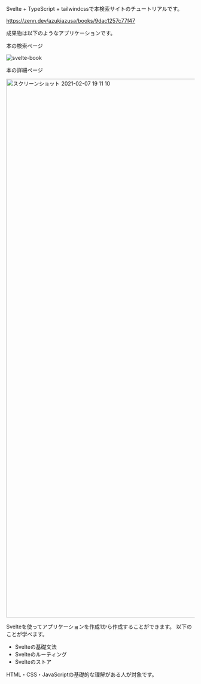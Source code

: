 Svelte + TypeScript + tailwindcssで本検索サイトのチュートリアルです。

https://zenn.dev/azukiazusa/books/9dac1257c77f47

成果物は以下のようなアプリケーションです。

本の検索ページ

![svelte-book](https://user-images.githubusercontent.com/59350345/107143910-01fa3200-697b-11eb-84e9-2dd5463076b6.gif)

本の詳細ページ

<img width="1440" alt="スクリーンショット 2021-02-07 19 11 10" src="https://user-images.githubusercontent.com/59350345/107143918-0b839a00-697b-11eb-8696-7452b9db2e68.png">




Svelteを使ってアプリケーションを作成1から作成することができます。
以下のことが学べます。

- Svelteの基礎文法
- Svelteのルーティング
- Svelteのストア

HTML・CSS・JavaScriptの基礎的な理解がある人が対象です。
